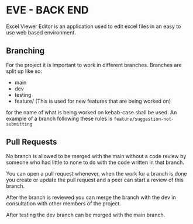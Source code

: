 # EVE - BACK END
Excel Viewer Editor is an application used to edit excel files in an easy to use web based environment.

## Branching
For the project it is important to work in different branches. Branches are split up like so:

- main
- dev
- testing
- feature/ (This is used for new features that are being worked on)

for the name of what is being worked on kebab-case shall be used.
An example of a branch following these rules is `feature/suggestion-not-submitting`

## Pull Requests
No branch is allowed to be merged with the main without a code review by someone who had little to none to do with the code written in that branch.

You can open a pull request whenever, when the work for a branch is done you create or update the pull request and a peer can start a review of this branch. 

After the branch is reviewed you can merge the branch with the dev in consultation with other members of the project.

After testing the dev branch can be merged with the main branch.
